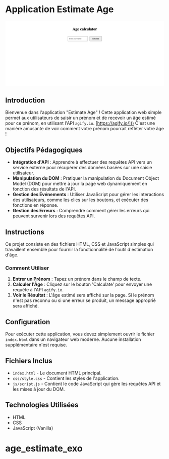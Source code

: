# Application Estimate Age

![Capture d'écran de l'application](public/screenshot.png)

## Introduction
Bienvenue dans l'application "Estimate Age" ! Cette application web simple permet aux utilisateurs de saisir un prénom et de recevoir un âge estimé pour ce prénom, en utilisant l'API `agify.io`. [https://agify.io/]() C'est une manière amusante de voir comment votre prénom pourrait refléter votre âge !

## Objectifs Pédagogiques
- **Intégration d'API** : Apprendre à effectuer des requêtes API vers un service externe pour récupérer des données basées sur une saisie utilisateur.
- **Manipulation du DOM** : Pratiquer la manipulation du Document Object Model (DOM) pour mettre à jour la page web dynamiquement en fonction des résultats de l'API.
- **Gestion des Événements** : Utiliser JavaScript pour gérer les interactions des utilisateurs, comme les clics sur les boutons, et exécuter des fonctions en réponse.
- **Gestion des Erreurs** : Comprendre comment gérer les erreurs qui peuvent survenir lors des requêtes API.

## Instructions
Ce projet consiste en des fichiers HTML, CSS et JavaScript simples qui travaillent ensemble pour fournir la fonctionnalité de l'outil d'estimation d'âge.

### Comment Utiliser
1. **Entrer un Prénom** : Tapez un prénom dans le champ de texte.
2. **Calculer l'Âge** : Cliquez sur le bouton 'Calculate' pour envoyer une requête à l'API `agify.io`.
3. **Voir le Résultat** : L'âge estimé sera affiché sur la page. Si le prénom n'est pas reconnu ou si une erreur se produit, un message approprié sera affiché.

## Configuration
Pour exécuter cette application, vous devez simplement ouvrir le fichier `index.html` dans un navigateur web moderne. Aucune installation supplémentaire n'est requise.

## Fichiers Inclus
- `index.html` - Le document HTML principal.
- `css/style.css` - Contient les styles de l'application.
- `js/script.js` - Contient le code JavaScript qui gère les requêtes API et les mises à jour du DOM.

## Technologies Utilisées
- HTML
- CSS
- JavaScript (Vanilla)
# age_estimate_exo

